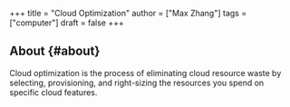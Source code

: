 +++
title = "Cloud Optimization"
author = ["Max Zhang"]
tags = ["computer"]
draft = false
+++

## About {#about}

Cloud optimization is the process of eliminating cloud resource waste by selecting, provisioning, and right-sizing the resources you spend on specific cloud features.
